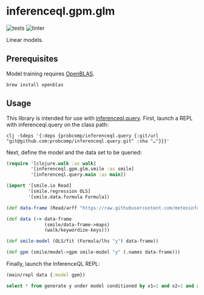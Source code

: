 # inferenceql.gpm.glm

![tests](https://github.com/probcomp/inferenceql.gpm.glm/workflows/tests/badge.svg)
![linter](https://github.com/probcomp/inferenceql.gpm.glm/workflows/linter/badge.svg)

Linear models.

## Prerequisites

Model training requires [OpenBLAS](https://www.openblas.net/).

``` shell
brew install openblas
```

## Usage

This library is intended for use with [inferenceql.query](https://github.com/probcomp/inferenceql.query). First, launch a REPL with inferenceql.query on the class path:

``` shell
clj -Sdeps '{:deps {probcomp/inferenceql.query {:git/url "git@github.com:probcomp/inferenceql.query.git" :sha "…"}}}'
```

Next, define the model and the data set to be queried:

``` clojure
(require '[clojure.walk :as walk]
         '[inferenceql.gpm.glm.smile :as smile]
         '[inferenceql.query.main :as main])

(import '[smile.io Read]
        '[smile.regression OLS]
        '[smile.data.formula Formula])

(def data-frame (Read/arff "https://raw.githubusercontent.com/meteoinfo/MIML/master/miml/datasets/data/weka/regression/2dplanes.arff"))

(def data (-> data-frame
              (smile/data-frame->maps)
              (walk/keywordize-keys)))

(def smile-model (OLS/fit (Formula/lhs "y") data-frame))

(def gpm (smile/model->gpm smile-model "y" (.names data-frame)))
```

Finally, launch the InferenceQL REPL:

``` clojure
(main/repl data {:model gpm})
```

``` sql
select * from generate y under model conditioned by x1=1 and x2=1 and x3=1 and x4=1 and x5=1 and x6=1 and x7=1 and x8=1 and x9=1 and x10=1 limit 5;
```
    
